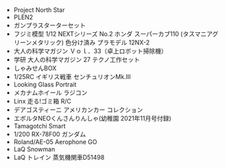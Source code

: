 * Project North Star
* PLEN2
* ガンプラスターターセット
* フジミ模型 1/12 NEXTシリーズ No.2 ホンダ スーパーカブ110 (タスマニアグリーンメタリック) 色分け済み プラモデル 12NX-2
* 大人の科学マガジン Ｖｏｌ．33（卓上ロボット掃除機）
* 学研 大人の科学マガジン 27 テクノ工作セット
* しゃみせんBOX
* 1/25RC イギリス戦車 センチュリオンMk.III
* Looking Glass Portrait
* メカナムホイール ラジコン
* Linx 走る!ゴミ箱 R/C
* デアゴスティーニ アメリカンカー コレクション
* エボルタNEOくんさんりんしゃ(幼稚園 2021年11月号付録)
* Tamagotchi Smart
* 1/200 RX-78F00 ガンダム
* Roland/AE-05 Aerophone GO
* LaQ Snowman
* LaQ トレイン 蒸気機関車D51498
